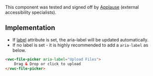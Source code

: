 <vwc-note connotation="success" headline="No issues found">
  <vwc-icon name="check-solid" connotation="success" label="Passed Accessibility Testing" slot="icon" size="0"></vwc-icon>
  <p>This component was tested and signed off by <a href="https://www.applause.com/">Applause</a> (external accessibility specialists).</p>
</vwc-note>

## Implementation

- If [label](#label) attribute is set, the aria-label will be updated automatically.
- If no label is set - it is highly recommended to add a `aria-label` as below.

```html
<vwc-file-picker aria-label="Upload Files">
	Drag & Drop or click to upload
</vwc-file-picker>
```
